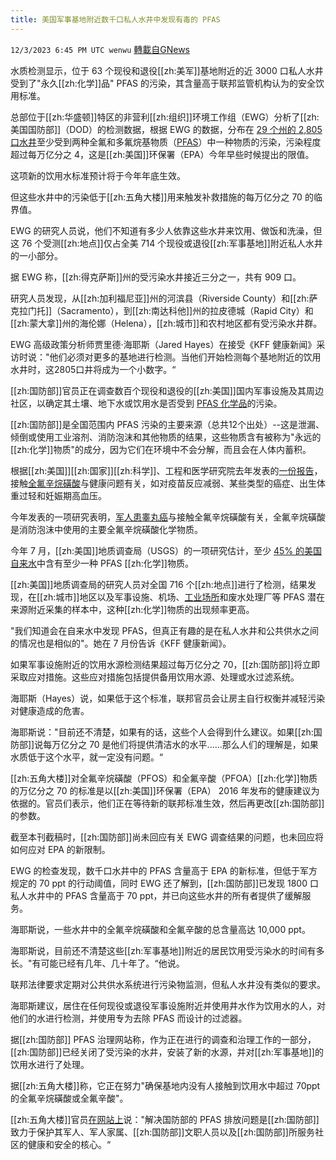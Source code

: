 ```yaml
---
title: 美国军事基地附近数千口私人水井中发现有毒的 PFAS
---
```

`12/3/2023 6:45 PM UTC wenwu` [轉載自GNews](https://gnews.org/articles/2066642)

水质检测显示，位于 63 个现役和退役[[zh:美军]]基地附近的近 3000 口私人水井受到了"永久[[zh:化学]]品" PFAS 的污染，其含量高于联邦监管机构认为的安全饮用标准。

总部位于[[zh:华盛顿]]特区的非营利[[zh:组织]]环境工作组（EWG）分析了[[zh:美国国防部]]（DOD）的检测数据，根据 EWG 的数据，分布在 [29 个州的 2,805 口水井](https://www.ewg.org/news-insights/news/2023/11/abandoned-unsafe-forever-chemicals-levels-nearly-3000-private-wells-near)至少受到两种全氟和多氟烷基物质（[PFAS](https://childrenshealthdefense.org/defender/pfas-dirty-dozen/)）中一种物质的污染，污染程度超过每万亿分之 4，这是[[zh:美国]]环保署（EPA）今年早些时候提出的限值。

这项新的饮用水标准预计将于今年年底生效。

但这些水井中的污染低于[[zh:五角大楼]]用来触发补救措施的每万亿分之 70 的临界值。

EWG 的研究人员说，他们不知道有多少人依靠这些水井来饮用、做饭和洗澡，但这 76 个受测[[zh:地点]]仅占全美 714 个现役或退役[[zh:军事基地]]附近私人水井的一小部分。

据 EWG 称，[[zh:得克萨斯]]州的受污染水井接近三分之一，共有 909 口。

研究人员发现，从[[zh:加利福尼亚]]州的河滨县（Riverside County）和[[zh:萨克拉门托]]（Sacramento），到[[zh:南达科他]]州的拉皮德城（Rapid City）和[[zh:蒙大拿]]州的海伦娜（Helena），[[zh:城市]]和农村地区都有受污染水井群。

EWG 高级政策分析师贾里德·海耶斯（Jared Hayes）在接受《KFF 健康新闻》采访时说："他们必须对更多的基地进行检测。当他们开始检测每个基地附近的饮用水井时，这2805口井将成为一个小数字。“

[[zh:国防部]]官员正在调查数百个现役和退役的[[zh:美国]]国内军事设施及其周边社区，以确定其土壤、地下水或饮用水是否受到 [PFAS 化学品](https://childrenshealthdefense.org/defender/toxic-pfas-chemicals-fracking-wells-drinking-water-ehn/)的污染。

[[zh:国防部]]是全国范围内 PFAS 污染的主要来源（总共12个出处）--这是泄漏、倾倒或使用工业溶剂、消防泡沫和其他物质的结果，这些物质含有被称为"永远的[[zh:化学]]物质"的成分，因为它们在环境中不会分解，而且会在人体内蓄积。

根据[[zh:美国]][[zh:国家]][[zh:科学]]、工程和医学研究院去年发表的[一份报告](https://www.nationalacademies.org/our-work/guidance-on-pfas-testing-and-health-outcomes#sectionPublications)，接触[全氟辛烷磺酸](https://childrenshealthdefense.org/defender/camp-lejeune-toxic-water-stillbirths-cancer/)与健康问题有关，如对疫苗反应减弱、某些类型的癌症、出生体重过轻和妊娠期高血压。

今年发表的一项研究表明，[军人患睾丸癌](https://kffhealthnews.org/news/article/pioneering-study-links-testicular-cancer-among-military-personnel-to-forever-chemicals/)与接触全氟辛烷磺酸有关，全氟辛烷磺酸是消防泡沫中使用的主要全氟辛烷磺酸化学物质。

今年 7 月，[[zh:美国]]地质调查局（USGS）的一项研究估计，至少 [45% 的美国自来水](https://www.usgs.gov/news/national-news-release/tap-water-study-detects-pfas-forever-chemicals-across-us)中含有至少一种 PFAS [[zh:化学]]物质。

[[zh:美国]]地质调查局的研究人员对全国 716 个[[zh:地点]]进行了检测，结果发现，在[[zh:城市]]地区以及军事设施、机场、[工业场所](https://childrenshealthdefense.org/defender/epa-industrial-wastewater-toxic-chemicals-lawsuit/)和废水处理厂等 PFAS 潜在来源附近采集的样本中，这种[[zh:化学]]物质的出现频率更高。

"我们知道会在自来水中发现 PFAS，但真正有趣的是在私人水井和公共供水之间的情况也是相似的"。她在 7 月份告诉《KFF 健康新闻》。

如果军事设施附近的饮用水源检测结果超过每万亿分之 70，[[zh:国防部]]将立即采取应对措施。这些应对措施包括提供备用饮用水源、处理或水过滤系统。

海耶斯（Hayes）说，如果低于这个标准，联邦官员会让房主自行权衡并减轻污染对健康造成的危害。

海耶斯说："目前还不清楚，如果有的话，这些个人会得到什么建议。如果[[zh:国防部]]说每万亿分之 70 是他们将提供清洁水的水平......那么人们的理解是，如果水质低于这个水平，就一定没有问题。“

[[zh:五角大楼]]对全氟辛烷磺酸（PFOS）和全氟辛酸（PFOA）[[zh:化学]]物质的万亿分之 70 的标准是以[[zh:美国]]环保署（EPA） 2016 年发布的健康建议为依据的。官员们表示，他们正在等待新的联邦标准生效，然后再更改[[zh:国防部]]的参数。

截至本刊截稿时，[[zh:国防部]]尚未回应有关 EWG 调查结果的问题，也未回应将如何应对 EPA 的新限制。

EWG 的检查发现，数千口水井中的 PFAS 含量高于 EPA 的新标准，但低于军方规定的 70 ppt 的行动阈值，同时 EWG 还了解到，[[zh:国防部]]已发现 1800 口私人水井中的 PFAS 含量高于 70 ppt，并已向这些水井的所有者提供了缓解服务。

海耶斯说，一些水井中的全氟辛烷磺酸和全氟辛酸的总含量高达 10,000 ppt。

海耶斯说，目前还不清楚这些[[zh:军事基地]]附近的居民饮用受污染水的时间有多长。"有可能已经有几年、几十年了。“他说。

联邦法律要求定期对公共供水系统进行污染物监测，但私人水井没有类似的要求。

海耶斯建议，居住在任何现役或退役军事设施附近并使用井水作为饮用水的人，对他们的水进行检测，并使用专为去除 PFAS 而设计的过滤器。

据[[zh:国防部]] PFAS 治理网站称，作为正在进行的调查和治理工作的一部分，[[zh:国防部]]已经关闭了受污染的水井，安装了新的水源，并对[[zh:军事基地]]的饮用水进行了处理。

据[[zh:五角大楼]]称，它正在努力"确保基地内没有人接触到饮用水中超过 70ppt 的全氟辛烷磺酸或全氟辛酸"。

[[zh:五角大楼]]官员[在网站上](https://www.acq.osd.mil/eie/eer/ecc/pfas/tf/index.html#tf2)说："解决国防部的 PFAS 排放问题是[[zh:国防部]]致力于保护其军人、军人家属、[[zh:国防部]]文职人员以及[[zh:国防部]]所服务社区的健康和安全的核心。“
